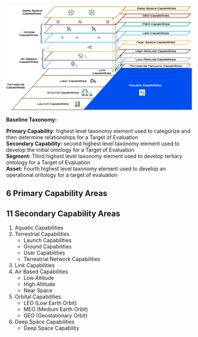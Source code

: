 ![Reference Architecture](ra.png)

**Baseline Taxonomy:**

**Primary Capability:** highest level taxonomy element used to categorize and then determine relationships for a Target of Evaluation  
**Secondary Capability:** second highest level taxonomy element used to develop the initial ontology for a Target of Evaluation  
**Segment:** Third highest level taxonomy element used to develop tertiary ontology for a Target of Evaluation  
**Asset:** Fourth highest level taxonomy element used to develop an operational ontology for a target of evaluation  

## 6 Primary Capability Areas
## 11 Secondary Capability Areas

1. Aquatic Capabilities
2. Terrestrial Capabilities
   - Launch Capabilities
   - Ground Capabilities
   - User Capabilities
   - Terrestrial Network Capabilities
3. Link Capabilities
4. Air Based Capabilities
   - Low Altitude
   - High Altitude
   - Near Space
5. Orbital Capabilities
   - LEO (Low Earth Orbit)
   - MEO (Medium Earth Orbit)
   - GEO (Geostationary Orbit)
6. Deep Space Capabilities
   - Deep Space Capability
